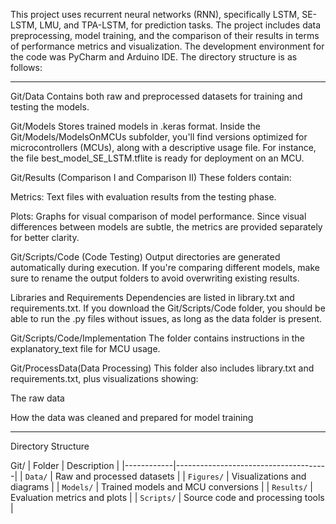 This project uses recurrent neural networks (RNN), specifically LSTM, SE-LSTM, LMU, and TPA-LSTM, 
for prediction tasks. The project includes data preprocessing, model training, and the comparison 
of their results in terms of performance metrics and visualization. The development environment for
the code was PyCharm and Arduino IDE. The directory structure is as follows:

-------------------------------------------------------------------------------------------

Git/Data
Contains both raw and preprocessed datasets for training and testing the models.

Git/Models
Stores trained models in .keras format.
Inside the Git/Models/ModelsOnMCUs subfolder, you'll find versions optimized for microcontrollers
(MCUs), along with a descriptive usage file. For instance, the file best_model_SE_LSTM.tflite 
is ready for deployment on an MCU.

Git/Results (Comparison I and Comparison II)
These folders contain:

Metrics: Text files with evaluation results from the testing phase.

Plots: Graphs for visual comparison of model performance.
Since visual differences between models are subtle, the metrics are provided separately for better clarity.

Git/Scripts/Code (Code Testing)
Output directories are generated automatically during execution.
If you're comparing different models, make sure to rename the output folders to avoid overwriting existing results.

Libraries and Requirements
Dependencies are listed in library.txt and requirements.txt.
If you download the Git/Scripts/Code folder, you should be able to run the .py files without issues, as long as the data folder is present.

Git/Scripts/Code/Implementation
The folder contains instructions in the explanatory_text file for MCU usage.

Git/ProcessData(Data Processing) 
This folder also includes library.txt and requirements.txt, plus visualizations showing:

The raw data

How the data was cleaned and prepared for model training

-------------------------------------------------------------------------------------------
Directory Structure

Git/
| Folder     | Description                          |
|------------|--------------------------------------|
| `Data/`    | Raw and processed datasets           |
| `Figures/` | Visualizations and diagrams          |
| `Models/`  | Trained models and MCU conversions   |
| `Results/` | Evaluation metrics and plots         |
| `Scripts/` | Source code and processing tools     |
